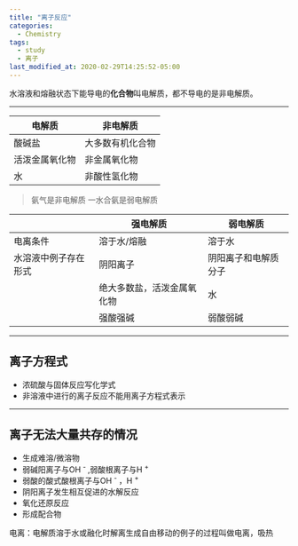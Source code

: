 ```yaml
---
title: "离子反应"
categories:
  - Chemistry
tags:
  - study
  - 离子
last_modified_at: 2020-02-29T14:25:52-05:00
---
```


水溶液和熔融状态下能导电的**化合物**叫电解质，都不导电的是非电解质。 

***

|电解质|非电解质|
|---|---|
|酸碱盐|大多数有机化合物|
|活泼金属氧化物|非金属氧化物|
|水|非酸性氢化物|

> 氨气是非电解质
> 一水合氨是弱电解质

||强电解质|弱电解质|
|---|---|---|
|电离条件|溶于水/熔融|溶于水|
|水溶液中例子存在形式|阴阳离子|阴阳离子和电解质分子|
||绝大多数盐，活泼金属氧化物|水|
||强酸强碱|弱酸弱碱|

***
## 离子方程式
* 浓硫酸与固体反应写化学式
* 非溶液中进行的离子反应不能用离子方程式表示


***


## 离子无法大量共存的情况
* 生成难溶/微溶物
* 弱碱阳离子与OH <sup> - </sup>,弱酸根离子与H <sup> + </sup>
* 弱酸的酸式酸根离子与OH <sup> - </sup>，H <sup> + </sup>
* 阴阳离子发生相互促进的水解反应
* 氧化还原反应
* 形成配合物



电离：电解质溶于水或融化时解离生成自由移动的例子的过程叫做电离，吸热

